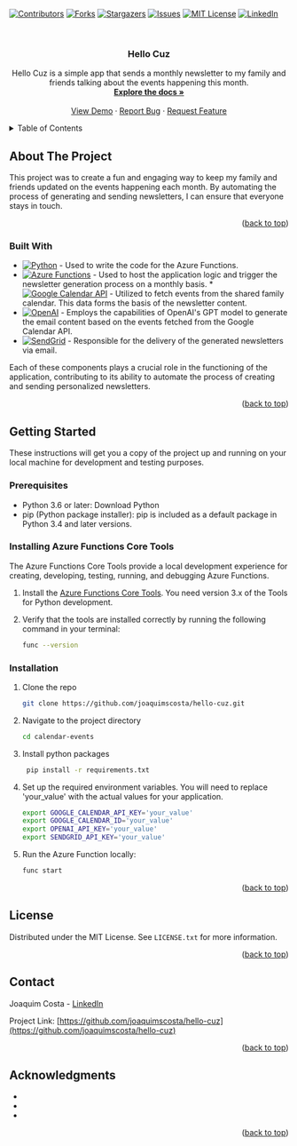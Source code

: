 <a name="readme-top"></a>
<!--
*** Thanks for checking out the Best-README-Template. If you have a suggestion
*** that would make this better, please fork the repo and create a pull request
*** or simply open an issue with the tag "enhancement".
*** Don't forget to give the project a star!
*** Thanks again! Now go create something AMAZING! :D
-->



<!-- PROJECT SHIELDS -->
<!--
*** I'm using markdown "reference style" links for readability.
*** Reference links are enclosed in brackets [ ] instead of parentheses ( ).
*** See the bottom of this document for the declaration of the reference variables
*** for contributors-url, forks-url, etc. This is an optional, concise syntax you may use.
*** https://www.markdownguide.org/basic-syntax/#reference-style-links
-->
[![Contributors][contributors-shield]][contributors-url]
[![Forks][forks-shield]][forks-url]
[![Stargazers][stars-shield]][stars-url]
[![Issues][issues-shield]][issues-url]
[![MIT License][license-shield]][license-url]
[![LinkedIn][linkedin-shield]][linkedin-url]



<!-- PROJECT LOGO -->
<br />
<div align="center">
<!--   <a href="https://github.com/joaquimscosta/hello-cuz">
    <img src="images/logo.png" alt="Logo" width="80" height="80">
  </a> -->

<h3 align="center">Hello Cuz</h3>

  <p align="center">
    Hello Cuz is a simple app that sends a monthly newsletter to my family and friends talking about the events happening this month.
    <br />
    <a href="https://github.com/joaquimscosta/hello-cuz"><strong>Explore the docs »</strong></a>
    <br />
    <br />
    <a href="https://github.com/joaquimscosta/hello-cuz">View Demo</a>
    ·
    <a href="https://github.com/joaquimscosta/hello-cuz/issues/new?labels=bug&template=bug-report---.md">Report Bug</a>
    ·
    <a href="https://github.com/joaquimscosta/hello-cuz/issues/new?labels=enhancement&template=feature-request---.md">Request Feature</a>
  </p>
</div>



<!-- TABLE OF CONTENTS -->
<details>
  <summary>Table of Contents</summary>
  <ol>
    <li>
      <a href="#about-the-project">About The Project</a>
      <ul>
        <li><a href="#built-with">Built With</a></li>
      </ul>
    </li>
    <li>
      <a href="#getting-started">Getting Started</a>
      <ul>
        <li><a href="#prerequisites">Prerequisites</a></li>
        <li><a href="#installation">Installation</a></li>
      </ul>
    </li>
    <li><a href="#usage">Usage</a></li>
    <li><a href="#roadmap">Roadmap</a></li>
    <li><a href="#contributing">Contributing</a></li>
    <li><a href="#license">License</a></li>
    <li><a href="#contact">Contact</a></li>
    <li><a href="#acknowledgments">Acknowledgments</a></li>
  </ol>
</details>



<!-- ABOUT THE PROJECT -->
## About The Project

<!-- [![Product Name Screen Shot][product-screenshot]](https://example.com) -->

This project was to create a fun and engaging way to keep my family and friends updated on the events happening each month. By automating the process of generating and sending newsletters, I can ensure that everyone stays in touch.

<p align="right">(<a href="#readme-top">back to top</a>)</p>

### Built With

* [![Python][Python-shield]][Python-url] - Used to write the code for the Azure Functions.
* [![Azure Functions][AzureFunctions-shield]][AzureFunctions-url] - Used to host the application logic and trigger the newsletter generation process on a monthly basis.
*[![Google Calendar API][GoogleCalendarAPI-shield]][GoogleCalendarAPI-url] - Utilized to fetch events from the shared family calendar. This data forms the basis of the newsletter content.
* [![OpenAI][OpenAI-shield]][OpenAI-url] - Employs the capabilities of OpenAI's GPT model to generate the email content based on the events fetched from the Google Calendar API.
* [![SendGrid][SendGrid-shield]][SendGrid-url] - Responsible for the delivery of the generated newsletters via email.


Each of these components plays a crucial role in the functioning of the application, contributing to its ability to automate the process of creating and sending personalized newsletters.

<p align="right">(<a href="#readme-top">back to top</a>)</p>

<!-- GETTING STARTED -->
## Getting Started

These instructions will get you a copy of the project up and running on your local machine for development and testing purposes.

### Prerequisites

* Python 3.6 or later: Download Python
* pip (Python package installer): pip is included as a default package in Python 3.4 and later versions.

### Installing Azure Functions Core Tools

The Azure Functions Core Tools provide a local development experience for creating, developing, testing, running, and debugging Azure Functions.

1. Install the [Azure Functions Core Tools](https://learn.microsoft.com/en-us/azure/azure-functions/functions-run-local?tabs=linux%2Cisolated-process%2Cnode-v4%2Cpython-v2%2Chttp-trigger%2Ccontainer-apps&pivots=programming-language-python). You need version 3.x of the Tools for Python development.
2. Verify that the tools are installed correctly by running the following command in your terminal:

    ```sh
    func --version
    ```

### Installation

1. Clone the repo

   ```sh
   git clone https://github.com/joaquimscosta/hello-cuz.git
   ```

2. Navigate to the project directory

   ```sh
   cd calendar-events
   ```

3. Install python packages

   ```sh
    pip install -r requirements.txt
   ```

4. Set up the required environment variables. You will need to replace 'your_value' with the actual values for your application.

    ```sh
    export GOOGLE_CALENDAR_API_KEY='your_value'
    export GOOGLE_CALENDAR_ID='your_value'
    export OPENAI_API_KEY='your_value'
    export SENDGRID_API_KEY='your_value'
    ```

5. Run the Azure Function locally:

    ```sh
    func start
    ```
<p align="right">(<a href="#readme-top">back to top</a>)</p>


<!-- LICENSE -->
## License

Distributed under the MIT License. See `LICENSE.txt` for more information.

<p align="right">(<a href="#readme-top">back to top</a>)</p>



<!-- CONTACT -->
## Contact

Joaquim Costa - [LinkedIn](https://linkedin.com/in/joaquimscosta)

Project Link: [https://github.com/joaquimscosta/hello-cuz](https://github.com/joaquimscosta/hello-cuz)

<p align="right">(<a href="#readme-top">back to top</a>)</p>



<!-- ACKNOWLEDGMENTS -->
## Acknowledgments

* []()
* []()
* []()

<p align="right">(<a href="#readme-top">back to top</a>)</p>



<!-- MARKDOWN LINKS & IMAGES -->
<!-- https://www.markdownguide.org/basic-syntax/#reference-style-links -->
[contributors-shield]: https://img.shields.io/github/contributors/joaquimscosta/hello-cuz.svg?style=for-the-badge
[contributors-url]: https://github.com/joaquimscosta/hello-cuz/graphs/contributors
[forks-shield]: https://img.shields.io/github/forks/joaquimscosta/hello-cuz.svg?style=for-the-badge
[forks-url]: https://github.com/joaquimscosta/hello-cuz/network/members
[stars-shield]: https://img.shields.io/github/stars/joaquimscosta/hello-cuz.svg?style=for-the-badge
[stars-url]: https://github.com/joaquimscosta/hello-cuz/stargazers
[issues-shield]: https://img.shields.io/github/issues/joaquimscosta/hello-cuz.svg?style=for-the-badge
[issues-url]: https://github.com/joaquimscosta/hello-cuz/issues
[license-shield]: https://img.shields.io/github/license/joaquimscosta/hello-cuz.svg?style=for-the-badge
[license-url]: https://github.com/joaquimscosta/hello-cuz/blob/master/LICENSE.txt
[linkedin-shield]: https://img.shields.io/badge/-LinkedIn-black.svg?style=for-the-badge&logo=linkedin&colorB=555
[linkedin-url]: https://linkedin.com/in/joaquimscosta
[product-screenshot]: images/screenshot.png

[Python-shield]: https://img.shields.io/badge/Python-3776AB?style=for-the-badge&logo=python&logoColor=white
[Python-url]: https://www.python.org/
[AzureFunctions-shield]: https://img.shields.io/badge/Azure_Functions-0062AD?style=for-the-badge&logo=azure-functions&logoColor=white
[AzureFunctions-url]: https://azure.microsoft.com/en-us/services/functions/
[GoogleCalendarAPI-shield]: https://img.shields.io/badge/Google_Calendar_API-4285F4?style=for-the-badge&logo=google-calendar&logoColor=white
[GoogleCalendarAPI-url]: https://developers.google.com/calendar
[OpenAI-shield]: https://img.shields.io/badge/OpenAI-FF0084?style=for-the-badge&logo=openai&logoColor=white
[OpenAI-url]: https://www.openai.com/
[SendGrid-shield]: https://img.shields.io/badge/SendGrid-3B5998?style=for-the-badge&logo=sendgrid&logoColor=white
[SendGrid-url]: https://sendgrid.com/
